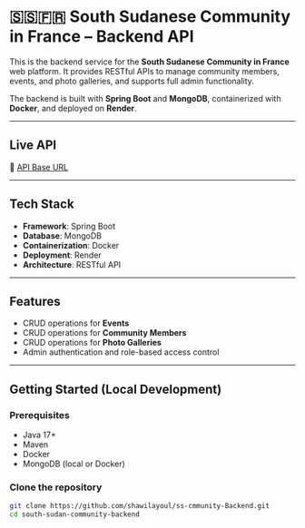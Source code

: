 # 🇸🇸🇫🇷 South Sudanese Community in France – Backend API

This is the backend service for the **South Sudanese Community in France** web platform. It provides RESTful APIs to manage community members, events, and photo galleries, and supports full admin functionality.

The backend is built with **Spring Boot** and **MongoDB**, containerized with **Docker**, and deployed on **Render**.

---

## Live API

🔗 [API Base URL](https://ss-cmmunity-fr.onrender.com)

---

## Tech Stack

- **Framework**: Spring Boot  
- **Database**: MongoDB  
- **Containerization**: Docker  
- **Deployment**: Render  
- **Architecture**: RESTful API

---

## Features

- CRUD operations for **Events**
- CRUD operations for **Community Members**
- CRUD operations for **Photo Galleries**
- Admin authentication and role-based access control

---

## Getting Started (Local Development)

### Prerequisites

- Java 17+  
- Maven  
- Docker  
- MongoDB (local or Docker)

### Clone the repository

```bash
git clone https://github.com/shawilayoul/ss-cmmunity-Backend.git
cd south-sudan-community-backend
